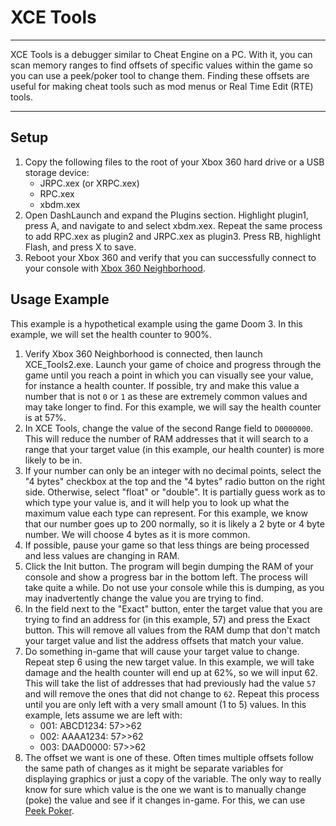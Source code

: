 # XCE Tools

------

XCE Tools is a debugger similar to Cheat Engine on a PC. With it, you can scan memory ranges to find offsets of specific values within the  game so you can use a peek/poker tool to change them. Finding these  offsets are useful for making cheat tools such as mod menus or Real Time Edit (RTE) tools.

------

## Setup

1. Copy the following files to the root of your Xbox 360 hard drive or a USB storage device:
   - JRPC.xex (or XRPC.xex)
   - RPC.xex
   - xbdm.xex
2. Open DashLaunch and expand the Plugins section. Highlight  plugin1, press A, and navigate to and select xbdm.xex. Repeat the same  process to add RPC.xex as plugin2 and JRPC.xex as plugin3. Press RB,  highlight Flash, and press X to save.
3. Reboot your Xbox 360 and verify that you can successfully connect to your console with [Xbox 360 Neighborhood](https://360.consolemods.org/software/networking/xboxneighborhood.html).

## Usage Example

This example is a hypothetical example using the game Doom 3. In this example, we will set the health counter to 900%.

1. Verify Xbox 360 Neighborhood is connected, then launch  XCE_Tools2.exe. Launch your game of choice and progress through the game until you reach a point in which you can visually see your value, for  instance a health counter. If possible, try and make this value a number that is not `0` or `1` as these are extremely common values and may take longer to find. For this example, we will say the health counter is at 57%.
2. In XCE Tools, change the value of the second Range field to `D0000000`. This will reduce the number of RAM addresses that it will search to a  range that your target value (in this example, our health counter) is  more likely to be in.
3. If your number can only be an integer with no decimal points,  select the "4 bytes" checkbox at the top and the "4 bytes" radio button  on the right side. Otherwise, select "float" or "double". It is  partially guess work as to which type your value is, and it will help  you to look up what the maximum value each type can represent. For this  example, we know that our number goes up to 200 normally, so it is  likely a 2 byte or 4 byte number. We will choose 4 bytes as it is more  common.
4. If possible, pause your game so that less things are being processed and less values are changing in RAM.
5. Click the Init button. The program will begin dumping the RAM of  your console and show a progress bar in the bottom left. The process  will take quite a while. Do not use your console while this is dumping,  as you may inadvertently change the value you are trying to find.
6. In the field next to the "Exact" button, enter the target value  that you are trying to find an address for (in this example, 57) and  press the Exact button. This will remove all values from the RAM dump  that don't match your target value and list the address offsets that  match your value.
7. Do something in-game that will cause your target value to change. Repeat step 6 using the new target value. In this example, we will take damage and the health counter will end up at 62%, so we will input 62.  This will take the list of addresses that had previously had the value `57` and will remove the ones that did not change to `62`. Repeat this process until you are only left with a very small amount (1 to 5) values. In this example, lets assume we are left with:
   - 001: ABCD1234: 57>>62
   - 002: AAAA1234: 57>>62 
   - 003: DAAD0000: 57>>62
8. The offset we want is one of these. Often times multiple offsets  follow the same path of changes as it might be separate variables for  displaying graphics or just a copy of the variable. The only way to  really know for sure which value is the one we want is to manually  change (poke) the value and see if it changes in-game. For this, we can  use [Peek Poker](https://360.consolemods.org/software/debuggers/peekpoker.html).